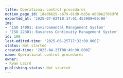 ```yaml
---
title: Operational control procedures
notion_page_id: 1ded6625-c679-81d8-b85e-e608e2706dfd
exported_at: '2025-07-02T18:17:01.453909+00:00'
ims:
- 'ISO 14001: Environmental Management System'
- 'ISO 22301: Business Continuity Management System'
id: 108
last-edited-time: '2025-06-25T17:32:00.000Z'
status: Not started
created-time: '2025-04-23T08:49:00.000Z'
name: Operational control procedures
owner:
- Ryan Laird
publishing-status: Not started
---
```


<!-- Unsupported block type: table_of_contents -->

<!-- Unsupported block type: unsupported -->


